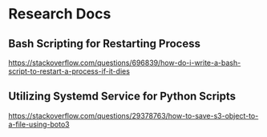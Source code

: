 # Research Docs

## Bash Scripting for Restarting Process
https://stackoverflow.com/questions/696839/how-do-i-write-a-bash-script-to-restart-a-process-if-it-dies

## Utilizing Systemd Service for Python Scripts
https://stackoverflow.com/questions/29378763/how-to-save-s3-object-to-a-file-using-boto3
